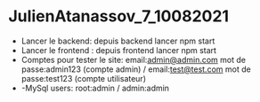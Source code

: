 # JulienAtanassov_7_10082021

- Lancer le backend: depuis backend lancer npm start
- Lancer le frontend : depuis frontend lancer npm start
- Comptes pour tester le site: email:admin@admin.com mot de passe:admin123 (compte admin) / email:test@test.com mot de passe:test123 (compte utilisateur)
- -MySql users: root:admin / admin:admin
